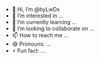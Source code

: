 - 👋 Hi, I’m @byLwDx
- 👀 I’m interested in ...
- 🌱 I’m currently learning ...
- 💞️ I’m looking to collaborate on ...
- 📫 How to reach me ...
- 😄 Pronouns: ...
- ⚡ Fun fact: ...

<!---
byLwDx/byLwDx is a ✨ special ✨ repository because its `README.md` (this file) appears on your GitHub profile.
You can click the Preview link to take a look at your changes.
--->
